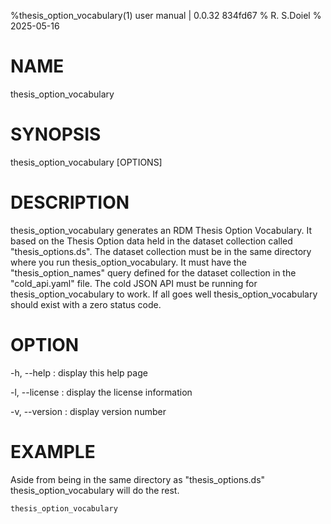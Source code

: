 %thesis_option_vocabulary(1) user manual | 0.0.32  834fd67
% R. S.Doiel
% 2025-05-16

# NAME
    
thesis_option_vocabulary
    
# SYNOPSIS
    
thesis_option_vocabulary [OPTIONS]
    
# DESCRIPTION

thesis_option_vocabulary generates an RDM Thesis Option Vocabulary. It based on
the Thesis Option data held in the dataset collection called "thesis_options.ds".
The dataset collection must be in the same directory where you
run thesis_option_vocabulary.  It must have the "thesis_option_names" query defined
for the dataset collection in the "cold_api.yaml" file. The
cold JSON API must be running for thesis_option_vocabulary to work.
If all goes well thesis_option_vocabulary should exist with a zero status code.

# OPTION

-h, --help
: display this help page

-l, --license
: display the license information

-v, --version
: display version number

# EXAMPLE

Aside from being in the same directory as "thesis_options.ds" thesis_option_vocabulary
will do the rest.

~~~shell
thesis_option_vocabulary
~~~


